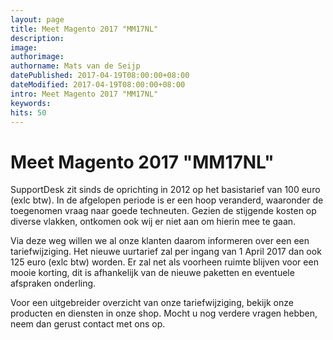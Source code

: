 ```yaml
---
layout: page
title: Meet Magento 2017 "MM17NL"
description:
image:
authorimage:
authorname: Mats van de Seijp
datePublished: 2017-04-19T08:00:00+08:00
dateModified: 2017-04-19T08:00:00+08:00
intro: Meet Magento 2017 "MM17NL"
keywords:
hits: 50
---
```


# Meet Magento 2017 "MM17NL"

SupportDesk zit sinds de oprichting in 2012 op het basistarief van 100 euro (exlc btw).
In de afgelopen periode is er een hoop veranderd, waaronder de toegenomen vraag naar goede techneuten.
Gezien de stijgende kosten op diverse vlakken, ontkomen ook wij er niet aan om hierin mee te gaan.

Via deze weg willen we al onze klanten daarom informeren over een een tariefwijziging.
Het nieuwe uurtarief zal per ingang van 1 April 2017 dan ook 125 euro (exlc btw) worden.
Er zal net als voorheen ruimte blijven voor een mooie korting, dit is afhankelijk van de nieuwe paketten en eventuele afspraken onderling.

Voor een uitgebreider overzicht van onze tariefwijziging, bekijk onze producten en diensten in onze shop. Mocht u nog verdere vragen hebben, neem dan gerust contact met ons op.
